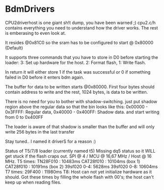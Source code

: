 # BdmDrivers

CPU2driverhost is one giant sh!t dump, you have been warned ;)
cpu2.c/h contains everything you need to understand how the driver works. The rest is emberasing  to even look at.

It resides @0x81C0 so the sram has to be configured to start @ 0x80000 (Default)

It supports three commands that you have to store in D0 before starting the loader:
3: Set up hardware for the host. 2: Format flash, 1: Write flash.

In return it will either store 1 if the task was successful or 0 if something failed in D0 before it enters bdm again.

The buffer for data to be written starts @0x80000.
First four bytes should contain address to write and the rest, 1024 bytes, is data to be written.

There is no need for you to bother with shadow-switching. just put shadow region above the regular data so that the bin looks like this:
0x00000 - 0x3FFFF: Regular data,
0x40000 - 0x400FF: Shadow data.
and start writing from 0 to 0x400FF

The loader is aware of that shadow is smaller than the buffer and will only write 256 bytes in the last transfer

Stay tuned.. I named it driverS for a reason :)

Status of T5/7/8 loader (currently named t5)
Missing dq5 status so it WILL get stuck if the flash craps out.
SPI @ 4 / MCU @ 16,67 MHz / Host @ 16 MHz.
T5 times:
TN28F010    : 10483ms
CAT28f010   : 10104ms (box 1)
CAT28f010   : 10191ms (box 2)
39sf020  0-4:  5628ms 
39sf020  0-8: 10604ms
T7 times:
29F400      : 11980ms
T8: Host can not yet initialize hardware as it should.
Got these times by filling the whole flash with 00's; the host can't keep up when reading files.

